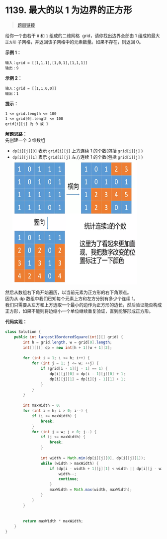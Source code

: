 <!-- customize-tags:动态规划 -->

# 1139. 最大的以 1 为边界的正方形

> [题目链接](https://leetcode.cn/problems/largest-1-bordered-square)

给你一个由若干 `0` 和 `1` 组成的二维网格  grid，请你找出边界全部由 1 组成的最大 `正方形` 子网格，并返回该子网格中的元素数量。如果不存在，则返回 0。

**示例 1：**

```text
输入：grid = [[1,1,1],[1,0,1],[1,1,1]]
输出：9
```

**示例 2：**

```text
输入：grid = [[1,1,0,0]]
输出：1
```

**提示：**

```text
1 <= grid.length <= 100
1 <= grid[0].length <= 100
grid[i][j] 为 0 或 1
```

**解题思路：**  
先创建一个 3 维数组

- `dp[i][j][0]` 表示 `grid[i][j]` 上方连续 1 的个数(包括 `grid[i][j]` )
- `dp[i][j][1]` 表示 `grid[i][j]` 左方连续 1 的个数(包括 `grid[i][j]` )
  <img width = "400" height = "400" alt="" align="center" src="/assets/image/1630649803-BqicKf-image.png">

然后从数组右下角开始遍历，以当前元素为正方形的右下角顶点。  
因为从 dp 数组中我们已知每个元素上方和左方分别有多少个连续 1。  
我们只需要从左方和上方选取一个最小的边作为正方形的边长，然后验证能否构成正方形，如果不能则将边缩小一个单位继续重复验证，直到能够形成正方形。

**代码实现：**

```java
class Solution {
    public int largest1BorderedSquare(int[][] grid) {
        int h = grid.length, w = grid[0].length;
        int[][][] dp = new int[h + 1][w + 1][2];

        for (int i = 1; i <= h; i++) {
            for (int j = 1; j <= w; ++j) {
                if (grid[i - 1][j - 1] == 1) {
                    dp[i][j][0] = dp[i - 1][j][0] + 1;
                    dp[i][j][1] = dp[i][j - 1][1] + 1;
                }
            }
        }

        int maxWidth = 0;
        for (int i = h; i > 0; i--) {
            if (i <= maxWidth) {
                break;
            }
            for (int j = w; j > 0; j--) {
                if (j <= maxWidth) {
                    break;
                }

                int width = Math.min(dp[i][j][0], dp[i][j][1]);
                while (width > maxWidth) {
                    if (dp[i - width + 1][j][1] < width || dp[i][j - width + 1][0] < width) {
                        width--;
                        continue;
                    }
                    maxWidth = Math.max(width, maxWidth);
                }
            }
        }


        return maxWidth * maxWidth;
    }
}
```
